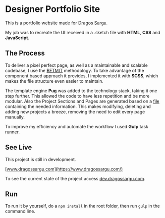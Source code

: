 # Designer Portfolio Site
This is a portfolio website made for [Dragos Sargu](https://dribbble.com/dragos_sargu).

My job was to recreate the UI received in a .sketch file with **HTML**, **CSS** and **JavaScript**.

## The Process
To deliver a pixel perfect page, as well as a maintainable and scalable codebase, I use the [BETMIT](https://www.jamesturneronline.net/blog/bemit-naming-convention.html) methodology. To take advantage of the component based approach it provides, I implemented it with **SCSS**, which makes the file structure even easier to maintain.

The template engine **Pug** was added to the technology stack, taking it one step further. This allowed the code to have less repetition and be more modular. Also the Project Sections and Pages are generated based on a [file](https://github.com/CristiR24/Designer_Portfolio_Site/blob/master/src/pug/variables/_projects-content.pug) containing the needed information. This makes modifying, deleting and adding new projects a breeze, removing the need to edit every page manually.

To improve my efficiency and automate the workflow I used **Gulp** task runner.

## See Live
This project is still in development.

[www.dragossargu.com](https://www.dragossargu.com/)

To see the current state of the project access [dev.dragossargu.com](https://dev.dragossargu.com/).

## Run
To run it by yourself, do a `npm install` in the root folder, then run `gulp` in the command line.

